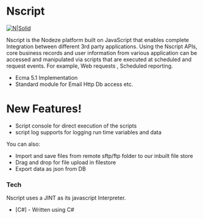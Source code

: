 # Nscript

[![N|Solid](https://www.prateektechnosoft.com/img/prateek-logo.png)](https://www.prateektechnosoft.com)

Nscript is the Nodeze platform built on JavaScript that enables complete Integration between different 3rd party applications. Using the Nscript APIs, core business records and user information from various application can be accessed and manipulated via scripts that are executed at scheduled and request events. For example, Web requests , Scheduled reporting.

  - Ecma 5.1 Implementation
  - Standard module for Email Http Db access etc.


# New Features!

  - Script console for direct execution of the scripts
  - script log supports for logging run time variables and data


You can also:
  - Import and save files from remote sftp/ftp folder to our inbuilt file store
  - Drag and drop for file upload in filestore
  - Export data as json from DB

### Tech

Nscript uses a JINT as its javascript Interpreter.

* [C#] - Written using C#





